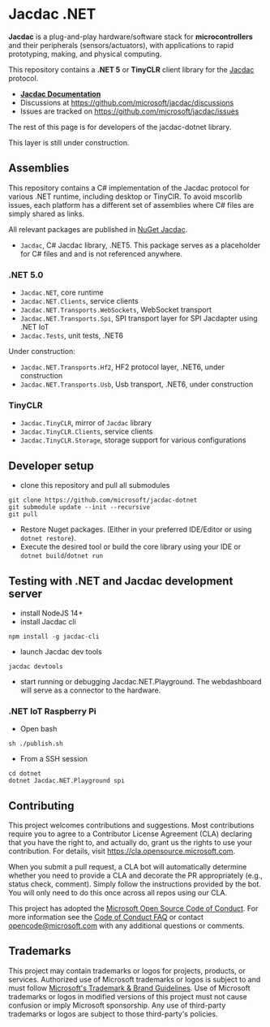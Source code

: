 # Jacdac .NET

**Jacdac** is a plug-and-play hardware/software stack 
for **microcontrollers** and their peripherals (sensors/actuators), 
with applications to rapid prototyping, making, and physical computing. 

This repository contains a **.NET 5** or **TinyCLR** client library for the [Jacdac](https://aka.ms/jacdac) protocol.

* **[Jacdac Documentation](https://aka.ms/jacdac/)**
* Discussions at https://github.com/microsoft/jacdac/discussions
* Issues are tracked on https://github.com/microsoft/jacdac/issues

The rest of this page is for developers of the jacdac-dotnet library.

This layer is still under construction.

## Assemblies

This repository contains a C# implementation of the Jacdac protocol for various .NET runtime, including desktop or TinyClR.
To avoid mscorlib issues, each platform has a different set of assemblies where C# files are simply shared as links.

All relevant packages are published in [NuGet Jacdac](https://www.nuget.org/profiles/Jacdac).

  - `Jacdac`, C# Jacdac library, .NET5. This package serves as a placeholder for C# files and
    and is not referenced anywhere.

### .NET 5.0

  - `Jacdac.NET`, core runtime
  - `Jacdac.NET.Clients`, service clients
  - `Jacdac.NET.Transports.WebSockets`, WebSocket transport
  - `Jacdac.NET.Transports.Spi`, SPI transport layer for SPI Jacdapter using .NET IoT
  - `Jacdac.Tests`, unit tests, .NET6

Under construction:

  - `Jacdac.NET.Transports.Hf2`, HF2 protocol layer, .NET6, under construction
  - `Jacdac.NET.Transports.Usb`, Usb transport, .NET6, under construction

### TinyCLR

  - `Jacdac.TinyCLR`, mirror of `Jacdac` library
  - `Jacdac.TinyCLR.Clients`, service clients
  - `Jacdac.TinyCLR.Storage`, storage support for various configurations

## Developer setup

* clone this repository and pull all submodules
```
git clone https://github.com/microsoft/jacdac-dotnet
git submodule update --init --recursive
git pull
```

* Restore Nuget packages. (Either in your preferred IDE/Editor or using `dotnet restore`).
* Execute the desired tool or build the core library using your IDE or `dotnet build`/`dotnet run`

## Testing with .NET and Jacdac development server

* install NodeJS 14+
* install Jacdac cli
```
npm install -g jacdac-cli
```

* launch Jacdac dev tools
```
jacdac devtools
```

* start running or debugging Jacdac.NET.Playground. The webdashboard will serve as a connector to the hardware.

### .NET IoT Raspberry Pi

* Open bash

```
sh ./publish.sh
```

* From a SSH session
```
cd dotnet
dotnet Jacdac.NET.Playground spi
```

## Contributing

This project welcomes contributions and suggestions.  Most contributions require you to agree to a
Contributor License Agreement (CLA) declaring that you have the right to, and actually do, grant us
the rights to use your contribution. For details, visit https://cla.opensource.microsoft.com.

When you submit a pull request, a CLA bot will automatically determine whether you need to provide
a CLA and decorate the PR appropriately (e.g., status check, comment). Simply follow the instructions
provided by the bot. You will only need to do this once across all repos using our CLA.

This project has adopted the [Microsoft Open Source Code of Conduct](https://opensource.microsoft.com/codeofconduct/).
For more information see the [Code of Conduct FAQ](https://opensource.microsoft.com/codeofconduct/faq/) or
contact [opencode@microsoft.com](mailto:opencode@microsoft.com) with any additional questions or comments.

## Trademarks

This project may contain trademarks or logos for projects, products, or services. Authorized use of Microsoft 
trademarks or logos is subject to and must follow 
[Microsoft's Trademark & Brand Guidelines](https://www.microsoft.com/en-us/legal/intellectualproperty/trademarks/usage/general).
Use of Microsoft trademarks or logos in modified versions of this project must not cause confusion or imply Microsoft sponsorship.
Any use of third-party trademarks or logos are subject to those third-party's policies.
